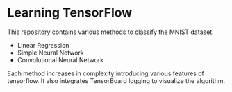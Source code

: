 <h1> Learning TensorFlow </h1>

This repository contains various methods to classify the MNIST dataset. 

<ul>
<li> Linear Regression </li>
<li> Simple Neural Network </li>
<li> Convolutional Neural Network </li>
</ul>

Each method increases in complexity introducing various features of tensorflow. It also integrates TensorBoard logging to visualize the algorithm.
